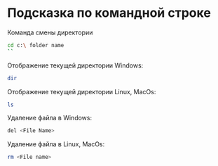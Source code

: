 # Подсказка по командной строке

Команда смены директории
```sh
cd c:\ folder name
``
```
Отображение текущей директории Windows:
```sh
dir
```
Отображение текущей директории Linux,  MacOs:
```sh
ls
```
Удаление файла в Windows:
```sh
del <File Name>
```

Удаление файла в Linux, MacOs:
```sh
rm <File name>
```